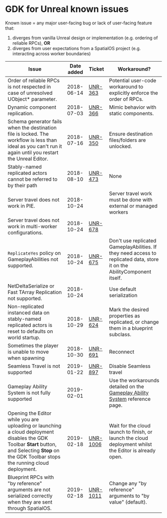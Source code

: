 # GDK for Unreal known issues

Known issue = any major user-facing bug or lack of user-facing feature that:
1. diverges from vanilla Unreal design or implementation (e.g. ordering of reliable RPCs), **OR**
1. diverges from user expectations from a SpatialOS project (e.g. interacting across worker boundaries)

| Issue | Date added | Ticket | Workaround? |
|-------|-------------------|--------|-------------|
| Order of reliable RPCs is not respected in case of unresolved UObject* parameter. | 2018-06-14 | [UNR-363](https://improbableio.atlassian.net/browse/UNR-336) | Potential user-code workaround to explicitly enforce the order of RPCs. |
| Dynamic component replication. | 2018-07-03 | [UNR-366](https://improbableio.atlassian.net/browse/UNR-366) | Mimic behavior with static components. |
| Schema generator fails when the destination file is locked. The workflow is less than ideal as you can't run it again until you restart the Unreal Editor. | 2018-07-16 | [UNR-350](https://improbableio.atlassian.net/browse/UNR-350) | Ensure destination files/folders are unlocked. |
| Stably-named replicated actors cannot be referred to by their path | 2018-08-10 | [UNR-473](https://improbableio.atlassian.net/projects/UNR/issues/UNR-473) | None |
| Server travel does not work in PIE. | 2018-10-24 | | Server travel work must be done with external or managed workers |
| Server travel does not work in multi-worker configurations.  | 2018-10-24 | [UNR-678](https://improbableio.atlassian.net/projects/UNR/issues/UNR-678)
| `ReplicateYes` policy on GameplayAbilities not supported. | 2018-10-24 | [UNR-675](https://improbableio.atlassian.net/projects/UNR/issues/UNR-675) | Don't use replicated GameplayAbilities. If they need access to replicated data, store it on the AbilityComponent itself. |
| NetDeltaSerialize or Fast TArray Replication not supported.  | 2018-10-24 |  | Use default serialization |
| Non-replicated instanced data on stably-named replicated actors is reset to defaults on world startup. | 2018-10-29 | [UNR-624](https://improbableio.atlassian.net/projects/UNR/issues/UNR-624) | Mark the desired properties as replicated, or change them in a blueprint subclass. |
| Sometimes the player is unable to move when spawning | 2018-10-30 | [UNR-691](https://improbableio.atlassian.net/browse/UNR-691) | Reconnect| 
| Seamless Travel is not supported | 2019-01-22 | [UNR-897](https://improbableio.atlassian.net/browse/UNR-897) | Disable Seamless travel |  
| Gameplay Ability System is not fully supported | 2019-02-01 | | Use the workarounds detailed on the [Gameplay Ability System]({{urlRoot}}/content/ability-system) reference page. |  
| Opening the Editor while you are uploading or launching a cloud deployment disables the GDK Toolbar **Start** button, and Selecting **Stop** on the GDK Toolbar stops the running cloud deployment. | 2019-02-18 | [UNR-1006](https://improbableio.atlassian.net/browse/UNR-1006) | Wait for the cloud launch to finish, or launch the cloud deployment whilst the Editor is already open. |
| Blueprint RPCs with "by reference" arguments are not serialized correctly when they are sent through SpatialOS. | 2019-02-18 | [UNR-1011](https://improbableio.atlassian.net/browse/UNR-1011) | Change any "by reference" arguments to "by value" (default). |
